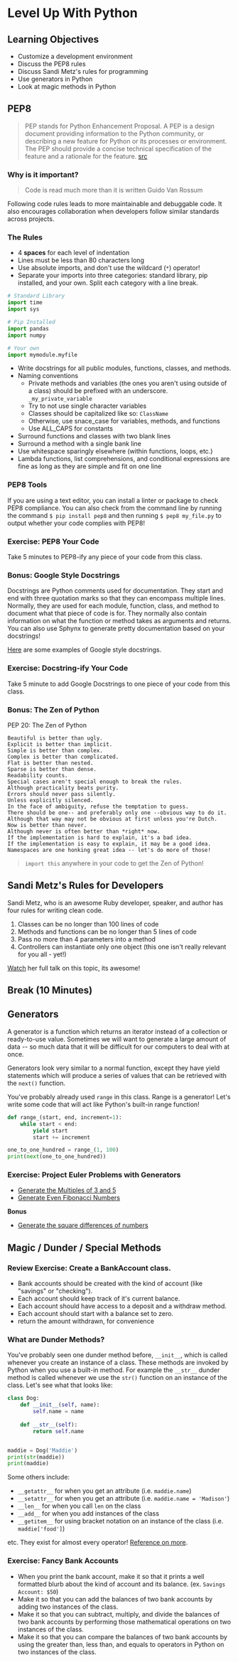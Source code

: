 # Level Up With Python

## Learning Objectives

* Customize a development environment
* Discuss the PEP8 rules
* Discuss Sandi Metz's rules for programming
* Use generators in Python
* Look at magic methods in Python

## PEP8

> PEP stands for Python Enhancement Proposal. A PEP is a design document providing information to the Python community, or describing a new feature for Python or its processes or environment. The PEP should provide a concise technical specification of the feature and a rationale for the feature.
[src](https://www.python.org/dev/peps/pep-0001/)

### Why is it important?

> Code is read much more than it is written
Guido Van Rossum

Following code rules leads to more maintainable and debuggable code. It also encourages collaboration when developers follow similar standards across projects.

### The Rules

* 4 **spaces** for each level of indentation
* Lines must be less than 80 characters long
* Use absolute imports, and don't use the wildcard (`*`) operator!
* Separate your imports into three categories: standard library, pip installed, and your own. Split each category with a line break.

```py
# Standard Library
import time
import sys

# Pip Installed
import pandas
import numpy

# Your own
import mymodule.myfile
```

* Write docstrings for all public modules, functions, classes, and methods.
* Naming conventions
  * Private methods and variables (the ones you aren't using outside of a class) should be prefixed with an underscore. `_my_private_variable`
  * Try to not use single character variables
  * Classes should be capitalized like so: `ClassName`
  * Otherwise, use snace_case for variables, methods, and functions
  * Use ALL_CAPS for constants
* Surround functions and classes with two blank lines
* Surround a method with a single bank line
* Use whitespace sparingly elsewhere (within functions, loops, etc.)
* Lambda functions, list comprehensions, and conditional expressions are fine as long as they are simple and fit on one line

### PEP8 Tools

If you are using a text editor, you can install a linter or package to check PEP8 compliance. You can also check from the command line by running the command `$ pip install pep8` and then running `$ pep8 my_file.py` to output whether your code complies with PEP8!

### Exercise: PEP8 Your Code

Take 5 minutes to PEP8-ify any piece of your code from this class. 

### Bonus: Google Style Docstrings

Docstrings are Python comments used for documentation. They start and end with three quotation marks so that they can encompass multiple lines. Normally, they are used for each module, function, class, and method to document what that piece of code is for. They normally also contain information on what the function or method takes as arguments and returns. You can also use Sphynx to generate pretty documentation based on your docstrings!

[Here](http://sphinxcontrib-napoleon.readthedocs.io/en/latest/example_google.html) are some examples of Google style docstrings.

### Exercise: Docstring-ify Your Code

Take 5 minute to add Google Docstrings to one piece of your code from this class.

### Bonus: The Zen of Python

PEP 20: The Zen of Python

```
Beautiful is better than ugly.
Explicit is better than implicit.
Simple is better than complex.
Complex is better than complicated.
Flat is better than nested.
Sparse is better than dense.
Readability counts.
Special cases aren't special enough to break the rules.
Although practicality beats purity.
Errors should never pass silently.
Unless explicitly silenced.
In the face of ambiguity, refuse the temptation to guess.
There should be one-- and preferably only one --obvious way to do it.
Although that way may not be obvious at first unless you're Dutch.
Now is better than never.
Although never is often better than *right* now.
If the implementation is hard to explain, it's a bad idea.
If the implementation is easy to explain, it may be a good idea.
Namespaces are one honking great idea -- let's do more of those!
```

> `import this` anywhere in your code to get the Zen of Python!


## Sandi Metz's Rules for Developers

Sandi Metz, who is an awesome Ruby developer, speaker, and author has four rules for writing clean code.

1. Classes can be no longer than 100 lines of code
2. Methods and functions can be no longer than 5 lines of code
3. Pass no more than 4 parameters into a method
4. Controllers can instantiate only one object (this one isn't really relevant for you all - yet!)

[Watch](https://www.youtube.com/watch?v=npOGOmkxuio) her full talk on this topic, its awesome!

## Break (10 Minutes)

## Generators

A generator is a function which returns an iterator instead of a collection or ready-to-use value. Sometimes we will want to generate a large amount of data -- so much data that it will be difficult for our computers to deal with at once. 

Generators look very similar to a normal function, except they have yield statements which will produce a series of values that can be retrieved with the `next()` function.

You've probably already used `range` in this class. Range is a generator! Let's write some code that will act like Python's built-in range function!

```py
def range_(start, end, increment=1):
    while start < end:
        yield start
        start += increment

one_to_one_hundred = range_(1, 100)
print(next(one_to_one_hundred))
```

### Exercise: Project Euler Problems with Generators

* [Generate the Multiples of 3 and 5](https://projecteuler.net/problem=1)
* [Generate Even Fibonacci Numbers](https://projecteuler.net/problem=2)

**Bonus**
* [Generate the square differences of numbers](https://projecteuler.net/problem=6)

## Magic / Dunder / Special Methods

### Review Exercise: Create a BankAccount class.

* Bank accounts should be created with the kind of account (like "savings" or "checking").
* Each account should keep track of it's current balance.
* Each account should have access to a deposit and a withdraw method.
* Each account should start with a balance set to zero.
* return the amount withdrawn, for convenience

### What are Dunder Methods?

You've probably seen one dunder method before, `__init__`, which is called whenever you create an instance of a class. These methods are invoked by Python when you use a built-in method. For example the `__str__` dunder method is called whenever we use the `str()` function on an instance of the class. Let's see what that looks like:

```py
class Dog:
    def __init__(self, name):
        self.name = name
    
    def __str__(self):
        return self.name


maddie = Dog('Maddie')
print(str(maddie))
print(maddie)
```
Some others include:
* `__getattr__` for when you get an attribute (i.e. `maddie.name`)
* `__setattr__` for when you get an attribute (i.e. `maddie.name = 'Madison'`)
* `__len__` for when you call `len` on the class
* `__add__` for when you add instances of the class
* `__getitem__` for using bracket notation on an instance of the class (i.e. `maddie['food']`)

etc. They exist for almost every operator! [Reference on more](http://www.diveintopython3.net/special-method-names.html).

### Exercise: Fancy Bank Accounts

* When you print the bank account, make it so that it prints a well formatted blurb about the kind of account and its balance. (ex. `Savings Account: $50`) 
* Make it so that you can add the balances of two bank accounts by adding two instances of the class.
* Make it so that you can subtract, multiply, and divide the balances of two bank accounts by performing those mathematical operations on two instances of the class.
* Make it so that you can compare the balances of two bank accounts by using the greater than, less than, and equals to operators in Python on two instances of the class.
